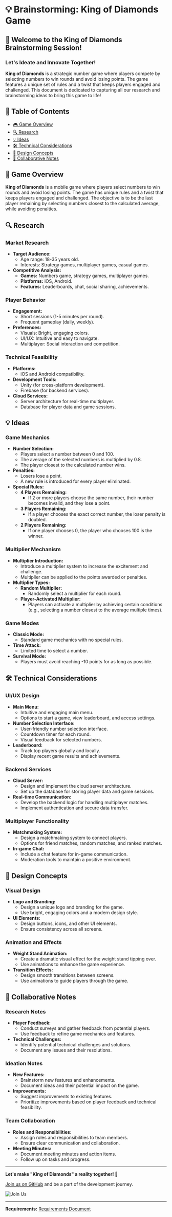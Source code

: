 # 💡 **Brainstorming: King of Diamonds Game**

## 🎲 **Welcome to the King of Diamonds Brainstorming Session!**

### **Let's Ideate and Innovate Together!**

**King of Diamonds** is a strategic number game where players compete by selecting numbers to win rounds and avoid losing points. The game features a unique set of rules and a twist that keeps players engaged and challenged. This document is dedicated to capturing all our research and brainstorming ideas to bring this game to life!

## 📝 **Table of Contents**
- [🎮 Game Overview](#game-overview)
- [🔍 Research](#research)
- [💡 Ideas](#ideas)
- [🛠️ Technical Considerations](#technical-considerations)
- [🎨 Design Concepts](#design-concepts)
- [🤝 Collaborative Notes](#collaborative-notes)

## 🎲 **Game Overview**

**King of Diamonds** is a mobile game where players select numbers to win rounds and avoid losing points. The game has unique rules and a twist that keeps players engaged and challenged. The objective is to be the last player remaining by selecting numbers closest to the calculated average, while avoiding penalties.

## 🔍 **Research**

### **Market Research**
- **Target Audience:**
  - Age range: 18-35 years old.
  - Interests: Strategy games, multiplayer games, casual games.
- **Competitive Analysis:**
  - **Games:** Numbers game, strategy games, multiplayer games.
  - **Platforms:** iOS, Android.
  - **Features:** Leaderboards, chat, social sharing, achievements.

### **Player Behavior**
- **Engagement:**
  - Short sessions (1-5 minutes per round).
  - Frequent gameplay (daily, weekly).
- **Preferences:**
  - Visuals: Bright, engaging colors.
  - UI/UX: Intuitive and easy to navigate.
  - Multiplayer: Social interaction and competition.

### **Technical Feasibility**
- **Platforms:**
  - iOS and Android compatibility.
- **Development Tools:**
  - Unity (for cross-platform development).
  - Firebase (for backend services).
- **Cloud Services:**
  - Server architecture for real-time multiplayer.
  - Database for player data and game sessions.

## 💡 **Ideas**

### **Game Mechanics**
- **Number Selection:**
  - Players select a number between 0 and 100.
  - The average of the selected numbers is multiplied by 0.8.
  - The player closest to the calculated number wins.
- **Penalties:**
  - Losers lose a point.
  - A new rule is introduced for every player eliminated.
- **Special Rules:**
  - **4 Players Remaining:**
    - If 2 or more players choose the same number, their number becomes invalid, and they lose a point.
  - **3 Players Remaining:**
    - If a player chooses the exact correct number, the loser penalty is doubled.
  - **2 Players Remaining:**
    - If one player chooses 0, the player who chooses 100 is the winner.

### **Multiplier Mechanism**
- **Multiplier Introduction:**
  - Introduce a multiplier system to increase the excitement and challenge.
  - Multiplier can be applied to the points awarded or penalties.
- **Multiplier Types:**
  - **Random Multiplier:**
    - Randomly select a multiplier for each round.
  - **Player-Activated Multiplier:**
    - Players can activate a multiplier by achieving certain conditions (e.g., selecting a number closest to the average multiple times).

### **Game Modes**
- **Classic Mode:**
  - Standard game mechanics with no special rules.
- **Time Attack:**
  - Limited time to select a number.
- **Survival Mode:**
  - Players must avoid reaching -10 points for as long as possible.

## 🛠️ **Technical Considerations**

### **UI/UX Design**
- **Main Menu:**
  - Intuitive and engaging main menu.
  - Options to start a game, view leaderboard, and access settings.
- **Number Selection Interface:**
  - User-friendly number selection interface.
  - Countdown timer for each round.
  - Visual feedback for selected numbers.
- **Leaderboard:**
  - Track top players globally and locally.
  - Display recent game results and achievements.

### **Backend Services**
- **Cloud Server:**
  - Design and implement the cloud server architecture.
  - Set up the database for storing player data and game sessions.
- **Real-time Communication:**
  - Develop the backend logic for handling multiplayer matches.
  - Implement authentication and secure data transfer.

### **Multiplayer Functionality**
- **Matchmaking System:**
  - Design a matchmaking system to connect players.
  - Options for friend matches, random matches, and ranked matches.
- **In-game Chat:**
  - Include a chat feature for in-game communication.
  - Moderation tools to maintain a positive environment.

## 🎨 **Design Concepts**

### **Visual Design**
- **Logo and Branding:**
  - Design a unique logo and branding for the game.
  - Use bright, engaging colors and a modern design style.
- **UI Elements:**
  - Design buttons, icons, and other UI elements.
  - Ensure consistency across all screens.

### **Animation and Effects**
- **Weight Stand Animation:**
  - Create a dramatic visual effect for the weight stand tipping over.
  - Use animations to enhance the game experience.
- **Transition Effects:**
  - Design smooth transitions between screens.
  - Use animations to guide players through the game.

## 🤝 **Collaborative Notes**

### **Research Notes**
- **Player Feedback:**
  - Conduct surveys and gather feedback from potential players.
  - Use feedback to refine game mechanics and features.
- **Technical Challenges:**
  - Identify potential technical challenges and solutions.
  - Document any issues and their resolutions.

### **Ideation Notes**
- **New Features:**
  - Brainstorm new features and enhancements.
  - Document ideas and their potential impact on the game.
- **Improvements:**
  - Suggest improvements to existing features.
  - Prioritize improvements based on player feedback and technical feasibility.

### **Team Collaboration**
- **Roles and Responsibilities:**
  - Assign roles and responsibilities to team members.
  - Ensure clear communication and collaboration.
- **Meeting Minutes:**
  - Document meeting minutes and action items.
  - Follow up on tasks and progress.

---

**Let's make "King of Diamonds" a reality together! 🚀**

[Join us on GitHub](https://github.com/sohamdalwadi/king-of-diamonds-game) and be a part of the development journey.

![Join Us](https://via.placeholder.com/600x200?text=Join+Us+and+Make+King+of+Diamonds+Great!)

---

**Requirements:** [Requirements Document](requirements.md)
